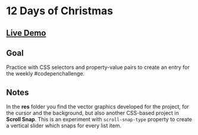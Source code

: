 # 12 Days of Christmas

## [Live Demo](https://codepen.io/borntofrappe/full/NWPGvjW)

## Goal

Practice with CSS selectors and property-value pairs to create an entry for the weekly #codepenchallenge.

## Notes

In the **res** folder you find the vector graphics developed for the project, for the cursor and the background, but also another CSS-based project in **Scroll Snap**. This is an experiment with `scroll-snap-type` property to create a vertical slider which snaps for every list item.
